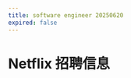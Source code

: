 ```yaml
---
title: software engineer 20250620
expired: false
---
```


# Netflix 招聘信息

<JobPostingTable job-posting-json-path="netflix/data/software-engineer-20250620.json" />
